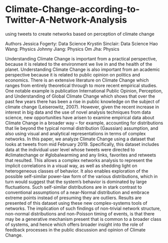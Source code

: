 # Climate-Change-according-to-Twitter-A-Network-Analysis
using tweets to create networks based on perception of climate change

Authors
Jessica Fogerty: Data Science
 Krystin Sinclair: Data Science
Hao Wang: Physics
Johnny Jiang: Physics
Om Jha: Physics

Understanding Climate Change is important from a practical perspective, because it is related to the environment we live in and the health of the planet. Understanding Climate Change is also important from an academic perspective because it is related to public opinion on politics and economics. There is an extensive literature on Climate Change which ranges from entirely theoretical through to more recent empirical studies. One notable example is publication International Public Opinion, Perception, and Understanding of Global Climate Change which shows that over the past few years there has been a rise in public knowledge on the subject of climate change (Leiserowitz, 2007). However, given the recent increase in interest in big data and the use of novel analysis techniques from data science, new opportunities have arisen to examine empirical data about Climate Change in a broader way – for example, accounting for distributions that lie beyond the typical normal distribution (Gaussian) assumption, and also using visual and analytical representations in terms of complex networks. 
In this paper, we analyze Climate Change using a dataset that looks at tweets from mid February 2019. Specifically, this dataset includes data at the individual user level whose tweets were directed to #climatechange or #globalwarming and any links, favorites and retweets that resulted. This allows a complex networks analysis to represent the implicit correlations in a visual way, as well as shedding light on heterogeneous classes of behavior. It also enables exploration of the possible self-similar power-law form of the various distributions, which in turn would suggest that the system’s behavior is dominated by large fluctuations. Such self-similar distributions are in stark contrast to conventional assumptions of a near-Normal distribution and embrace extreme points instead of presuming they are outliers.
Results are presented of this dataset using these new complex-systems tools of networks. The implication of such findings of non-trivial network structure, non-normal distributions and non-Poisson timing of events, is that there may be a generative mechanism present that is common to a broader class of systems, and hence which offers broader insight into the role of feedback processes in the public discussion and opinion of Climate Change.
